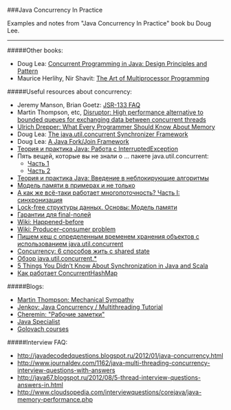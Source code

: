 ###Java Concurrency In Practice 

Examples and notes from "Java Concurrency In Practice" book bu Doug Lee.

***

#####Other books:

* Doug Lea: [Concurrent Programming in Java: Design Principles and Pattern](http://www.amazon.com/Concurrent-Programming-Java-Principles-Pattern/dp/0201310090/)
* Maurice Herlihy, Nir Shavit: [The Art of Multiprocessor Programming](http://www.amazon.com/The-Multiprocessor-Programming-Revised-Reprint/dp/0123973376/)

#####Useful resources about concurrency:

* Jeremy Manson, Brian Goetz: [JSR-133 FAQ](https://www.cs.umd.edu/~pugh/java/memoryModel/jsr-133-faq.html)
* Martin Thompson, etc, [Disruptor: High performance alternative to bounded queues for exchanging data between concurrent threads](http://disruptor.googlecode.com/files/Disruptor-1.0.pdf)
* [Ulrich Drepper: What Every Programmer Should Know About Memory](https://lwn.net/Articles/250967/)
* Doug Lea: [The java.util.concurrent Synchronizer Framework](http://gee.cs.oswego.edu/dl/papers/aqs.pdf)
* Doug Lea: [A Java Fork/Join Framework](http://gee.cs.oswego.edu/dl/papers/fj.pdf)
* [Теория и практика Java: Работа с InterruptedException](https://www.ibm.com/developerworks/ru/library/j-jtp05236)
* Пять вещей, которые вы не знали о ... пакете java.util.concurrent: 
    * [Часть 1](http://www.ibm.com/developerworks/ru/library/j-5things4/) 
    * [Часть 2](https://www.ibm.com/developerworks/ru/library/j-5things5/)
* [Теория и практика Java: Введение в неблокирующие алгоритмы](https://www.ibm.com/developerworks/ru/library/j-jtp04186/)    
* [Модель памяти в примерах и не только](http://habrahabr.ru/post/133981/)
* [А как же всё-таки работает многопоточность? Часть I: синхронизация](http://habrahabr.ru/post/143237/)
* [Lock-free структуры данных. Основы: Модель памяти](http://habrahabr.ru/company/ifree/blog/197520/)
* [Гарантии для final-полей](http://cheremin.blogspot.ru/2011/12/final.html)
* [Wiki: Happened-before](https://en.wikipedia.org/wiki/Happened-before)
* [Wiki: Producer–consumer problem](https://en.wikipedia.org/wiki/Producer%E2%80%93consumer_problem)
* [Пишем кеш с определенным временем хранения объектов с использованием java.util.concurrent](http://habrahabr.ru/post/140214/)
* [Concurrency: 6 способов жить с shared state](http://habrahabr.ru/post/216049/)
* [Обзор java.util.concurrent.*](http://habrahabr.ru/company/luxoft/blog/157273/)
* [5 Things You Didn’t Know About Synchronization in Java and Scala](http://blog.takipi.com/5-things-you-didnt-know-about-synchronization-in-java-and-scala/)
* [Как работает ConcurrentHashMap](http://habrahabr.ru/post/132884/)

#####Blogs:

* [Martin Thompson: Mechanical Sympathy](http://mechanical-sympathy.blogspot.com/)
* [Jenkov: Java Concurrency / Multithreading Tutorial](http://tutorials.jenkov.com/java-concurrency)
* [Cheremin: "Рабочие заметки"](http://cheremin.blogspot.ru)
* [Java Specialist](http://www.javaspecialist.ru)
* [Golovach courses](http://habrahabr.ru/company/golovachcourses/blog/215275)

#####Interview FAQ:

* http://javadecodedquestions.blogspot.ru/2012/01/java-concurrency.html
* http://www.journaldev.com/1162/java-multi-threading-concurrency-interview-questions-with-answers
* http://java67.blogspot.ru/2012/08/5-thread-interview-questions-answers-in.html
* http://www.cloudsopedia.com/interviewquestions/corejava/java-memory-performance.php
